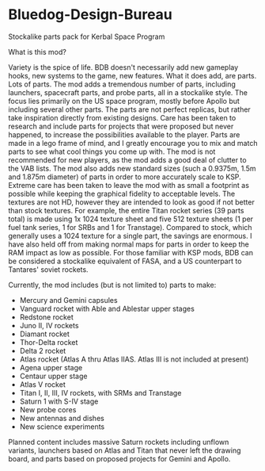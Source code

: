 # Bluedog-Design-Bureau
Stockalike parts pack for Kerbal Space Program

What is this mod?

Variety is the spice of life. BDB doesn't necessarily add new gameplay hooks, new systems to the game, new features. What it does add, are parts. Lots of parts. The mod adds a tremendous number of parts, including launchers, spacecraft parts, and probe parts, all in a stockalike style. The focus lies primarily on the US space program, mostly before Apollo but including several other parts. The parts are not perfect replicas, but rather take inspiration directly from existing designs. Care has been taken to research and include parts for projects that were proposed but never happened, to increase the possibilities available to the player. Parts are made in a lego frame of mind, and I greatly encourage you to mix and match parts to see what cool things you come up with. The mod is not recommended for new players, as the mod adds a good deal of clutter to the VAB lists. The mod also adds new standard sizes (such a 0.9375m, 1.5m and 1.875m diameter) of parts in order to more accurately scale to KSP.
Extreme care has been taken to leave the mod with as small a footprint as possible while keeping the graphical fidelity to acceptable levels. The textures are not HD, however they are intended to look as good if not better than stock textures. For example, the entire Titan rocket series (39 parts total) is made using 1x 1024 texture sheet and five 512 texture sheets (1 per fuel tank series, 1 for SRBs and 1 for Transtage). Compared to stock, which generally uses a 1024 texture for a single part, the savings are enormous. I have also held off from making normal maps for parts in order to keep the RAM impact as low as possible.
For those familiar with KSP mods, BDB can be considered a stockalike equivalent of FASA, and a US counterpart to Tantares' soviet rockets.

Currently, the mod includes (but is not limited to) parts to make:
- Mercury and Gemini capsules
- Vanguard rocket with Able and Ablestar upper stages
- Redstone rocket
- Juno II, IV rockets
- Diamant rocket
- Thor-Delta rocket
- Delta 2 rocket
- Atlas rocket (Atlas A thru Atlas IIAS. Atlas III is not included at present)
- Agena upper stage
- Centaur upper stage
- Atlas V rocket
- Titan I, II, III, IV rockets, with SRMs and Transtage
- Saturn 1 with S-IV stage
- New probe cores
- New antennas and dishes
- New science experiments

Planned content includes massive Saturn rockets including unflown variants, launchers based on Atlas and Titan that never left the drawing board, and parts based on proposed projects for Gemini and Apollo.
